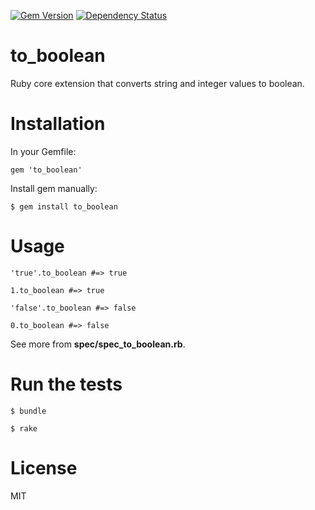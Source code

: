 [![Gem Version](https://badge.fury.io/rb/to_boolean.svg)](http://badge.fury.io/rb/to_boolean)
[![Dependency Status](https://gemnasium.com/JaniJegoroff/to_boolean.svg)](https://gemnasium.com/JaniJegoroff/to_boolean)

to_boolean
==========

Ruby core extension that converts string and integer values to boolean.

Installation
==========

In your Gemfile:

`gem 'to_boolean'`

Install gem manually:

`$ gem install to_boolean`

Usage
==========

`'true'.to_boolean #=> true`

`1.to_boolean #=> true`

`'false'.to_boolean #=> false`

`0.to_boolean #=> false`

See more from **spec/spec_to_boolean.rb**.

Run the tests
==========

`$ bundle`

`$ rake`

License
==========

MIT
